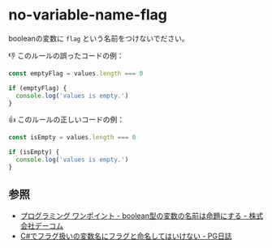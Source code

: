 # no-variable-name-flag

booleanの変数に `flag` という名前をつけないでださい。

:thumbsdown: このルールの誤ったコードの例：

```ts
const emptyFlag = values.length === 0

if (emptyFlag) {
  console.log('values is empty.')
}
```

:thumbsup: このルールの正しいコードの例：

```ts
const isEmpty = values.length === 0

if (isEmpty) {
  console.log('values is empty.')
}
```

## 参照

- [プログラミング ワンポイント - boolean型の変数の名前は命題にする - 株式会社デーコム](http://www.dcom-web.co.jp/technology/pgpoint1/)
- [C#でフラグ扱いの変数名にフラグと命名してはいけない - PG日誌](https://takap-tech.com/entry/2018/02/21/012100)
